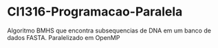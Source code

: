 # CI1316-Programacao-Paralela
Algoritmo BMHS que encontra subsequencias de DNA em um banco de dados FASTA. Paralelizado em OpenMP
